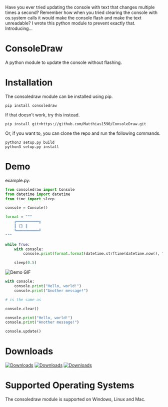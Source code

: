 Have you ever tried updating the console with text that changes multiple times a second? Remember how when you tried clearing the console with os.system calls it would make the console flash and make the text unreadable? I wrote this python module to prevent exactly that. Introducing...

# ConsoleDraw
A python module to update the console without flashing.

# Installation
The consoledraw module can be installed using pip.
```
pip install consoledraw
```
If that doesn't work, try this instead.
```
pip install git+https://github.com/Matthias1590/ConsoleDraw.git
```
Or, if you want to, you can clone the repo and run the following commands.
```
python3 setup.py build
python3 setup.py install
```

# Demo
example.py:
```python
from consoledraw import Console
from datetime import datetime
from time import sleep

console = Console()

format = """
    ╔══════════╗
    ║ {} ║
    ╚══════════╝
"""

while True:
    with console:
        console.print(format.format(datetime.strftime(datetime.now(), "%H:%M:%S")))

    sleep(0.5)
```
![Demo GIF](https://i.giphy.com/media/J5EEMFnL8K1oTneliV/giphy.webp)

```python
with console:    
    console.print("Hello, world!")
    console.print("Another message!")

# is the same as

console.clear()

console.print("Hello, world!")
console.print("Another message!")

console.update()
```

# Downloads
[![Downloads](https://pepy.tech/badge/consoledraw)](https://pepy.tech/project/consoledraw) [![Downloads](https://pepy.tech/badge/consoledraw/month)](https://pepy.tech/project/consoledraw) [![Downloads](https://pepy.tech/badge/consoledraw/week)](https://pepy.tech/project/consoledraw)

# Supported Operating Systems
The consoledraw module is supported on Windows, Linux and Mac.
